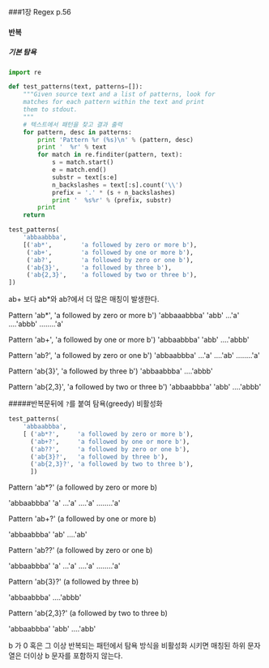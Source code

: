 ###1장 Regex p.56
#### 반복
##### 기본 탐욕


```python
import re

def test_patterns(text, patterns=[]):
    """Given source text and a list of patterns, look for
    matches for each pattern within the text and print
    them to stdout.
    """
    # 텍스트에서 패턴을 찾고 결과 출력
    for pattern, desc in patterns:
        print 'Pattern %r (%s)\n' % (pattern, desc)
        print '  %r' % text
        for match in re.finditer(pattern, text):
            s = match.start()
            e = match.end()
            substr = text[s:e]
            n_backslashes = text[:s].count('\\')
            prefix = '.' * (s + n_backslashes)
            print '  %s%r' % (prefix, substr)
        print
    return
```


```python
test_patterns(
	'abbaabbba',
    [('ab*',		'a followed by zero or more b'),
     ('ab+',		'a followed by one or more b'),
     ('ab?',		'a followed by zero or one b'),
     ('ab{3}',		'a followed by three b'),
     ('ab{2,3}',	'a followed by two or three b'),
])
```
ab+ 보다 ab*와 ab?에서 더 많은 매칭이 발생한다.


Pattern 'ab*',		'a followed by zero or more b')
'abbaaabbba'
'abb'
...'a'
....'abbb'
........'a'

Pattern 'ab+',		'a followed by one or more b')
'abbaabbba'
'abb'
....'abbb'

Pattern 'ab?',		'a followed by zero or one b')
'abbaabbba'
...'a'
....'ab'
........'a'

Pattern 'ab{3}',		'a followed by three b')
'abbaabbba'
....'abbb'

Pattern 'ab{2,3}',	'a followed by two or three b')
'abbaabbba'
'abb'
....'abbb'


#####반복문뒤에 `?`를 붙여 탐욕(greedy) 비활성화
```python
test_patterns(
    'abbaabbba',
    [ ('ab*?',     'a followed by zero or more b'),
      ('ab+?',     'a followed by one or more b'),
      ('ab??',     'a followed by zero or one b'),
      ('ab{3}?',   'a followed by three b'),
      ('ab{2,3}?', 'a followed by two to three b'),
      ])
```
Pattern 'ab*?' (a followed by zero or more b)

  'abbaabbba'
  'a'
  ...'a'
  ....'a'
  ........'a'

Pattern 'ab+?' (a followed by one or more b)

  'abbaabbba'
  'ab'
  ....'ab'

Pattern 'ab??' (a followed by zero or one b)

  'abbaabbba'
  'a'
  ...'a'
  ....'a'
  ........'a'

Pattern 'ab{3}?' (a followed by three b)

  'abbaabbba'
  ....'abbb'

Pattern 'ab{2,3}?' (a followed by two to three b)

  'abbaabbba'
  'abb'
  ....'abb'


b 가 0 혹은 그 이상 반복되는 패턴에서 탐욕 방식을 비활성화 시키면 매칭된 하위 문자열은 더이상 b 문자를 포함하지 않는다.